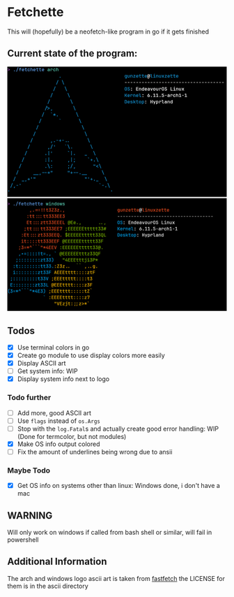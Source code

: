 # Fetchette
This will (hopefully) be a neofetch-like program in go if it gets finished

## Current state of the program:
![image](screenshots/earlyArch.png)
![image](screenshots/earlyWin.png)

## Todos
- [X] Use terminal colors in go
- [X] Create go module to use display colors more easily
- [X] Display ASCII art
- [ ] Get system info: WIP
- [X] Display system info next to logo
### Todo further
- [ ] Add more, good ASCII art
- [ ] Use `flags` instead of `os.Args`
- [ ] Stop with the `log.Fatal`s and actually create good error handling: WIP (Done for termcolor, but not modules)
- [X] Make OS info output colored
- [ ] Fix the amount of underlines being wrong due to ansii
### Maybe Todo
- [X] Get OS info on systems other than linux: Windows done, i don't have a mac

## WARNING
Will only work on windows if called from bash shell or similar, will fail in powershell 

## Additional Information
The arch and windows logo ascii art is taken from [fastfetch](https://github.com/fastfetch-cli/fastfetch) the LICENSE for them is in the ascii directory
